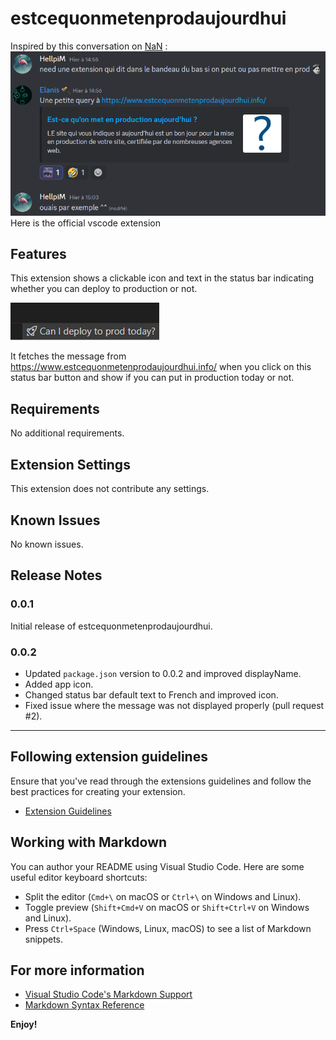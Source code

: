 # estcequonmetenprodaujourdhui  

Inspired by this conversation on [NaN](https://github.com/NotANameServer) :
![Screenshot of the initial idea of this extension](images/initial-talk.png)  
Here is the official vscode extension

## Features

This extension shows a clickable icon and text in the status bar indicating whether you can deploy to production or not.

![status bar icon](images/status-bar-icon.png)

It fetches the message from https://www.estcequonmetenprodaujourdhui.info/ when you click on this status bar button and show if you can put in production today or not.

## Requirements

No additional requirements.

## Extension Settings

This extension does not contribute any settings.

## Known Issues

No known issues.

## Release Notes

### 0.0.1

Initial release of estcequonmetenprodaujourdhui.

### 0.0.2

- Updated `package.json` version to 0.0.2 and improved displayName.
- Added app icon.
- Changed status bar default text to French and improved icon.
- Fixed issue where the message was not displayed properly (pull request #2).

---

## Following extension guidelines

Ensure that you've read through the extensions guidelines and follow the best practices for creating your extension.

* [Extension Guidelines](https://code.visualstudio.com/api/references/extension-guidelines)

## Working with Markdown

You can author your README using Visual Studio Code. Here are some useful editor keyboard shortcuts:

* Split the editor (`Cmd+\` on macOS or `Ctrl+\` on Windows and Linux).
* Toggle preview (`Shift+Cmd+V` on macOS or `Shift+Ctrl+V` on Windows and Linux).
* Press `Ctrl+Space` (Windows, Linux, macOS) to see a list of Markdown snippets.

## For more information

* [Visual Studio Code's Markdown Support](http://code.visualstudio.com/docs/languages/markdown)
* [Markdown Syntax Reference](https://help.github.com/articles/markdown-basics/)

**Enjoy!**